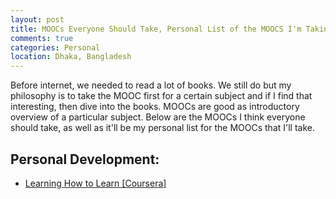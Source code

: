 ```yaml
---
layout: post
title: MOOCs Everyone Should Take, Personal List of the MOOCS I'm Taking or will Take 
comments: true
categories: Personal
location: Dhaka, Bangladesh
---
```


Before internet, we needed to read a lot of books. We still do but my philosophy is to take the MOOC first for a certain subject and if I find that interesting, then dive into the books. MOOCs are good as introductory overview of a particular subject. Below are the MOOCs I think everyone should take, as well as it'll be my personal list for the MOOCs that I'll take.

## Personal Development:
* <a href="https://coursera.org/learn/learning-how-to-learn?siteID=SAyYsTvLiGQ-Gv9FPHjsCEY3VDhRtDFuJg&utm_content=10&utm_medium=partners&utm_source=linkshare&utm_campaign=SAyYsTvLiGQ" target="_blank">Learning How to Learn [Coursera]</a>
